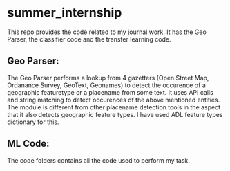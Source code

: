 # summer_internship
This repo provides the code related to my journal work. It has the Geo Parser, the classifier code and the transfer learning code. 

## Geo Parser:
The Geo Parser performs a lookup from 4 gazetters (Open Street Map, Ordanance Survey, GeoText, Geonames) to detect the occurence of a geographic featuretype or a placename from some text. It uses API calls and string matching to detect occurences of the above mentioned entities. The module is different from other placename detection tools in the aspect that it also detects geographic feature types. I have used ADL feature types dictionary for this. 

## ML Code:
The code folders contains all the code used to perform my task. 
